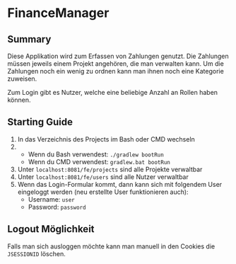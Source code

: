 # FinanceManager

## Summary
Diese Applikation wird zum Erfassen von Zahlungen genutzt. Die Zahlungen müssen jeweils einem Projekt angehören, die man verwalten kann. Um die Zahlungen noch ein wenig zu ordnen kann man ihnen noch eine Kategorie zuweisen.

Zum Login gibt es Nutzer, welche eine beliebige Anzahl an Rollen haben können.

## Starting Guide
1. In das Verzeichnis des Projects im Bash oder CMD wechseln
2.  - Wenn du Bash verwendest: `./gradlew bootRun`
    - Wenn du CMD verwendest: `gradlew.bat bootRun`
3. Unter `localhost:8081/fe/projects` sind alle Projekte verwaltbar
4. Unter `localhost:8081/fe/users` sind alle Nutzer verwaltbar
5. Wenn das Login-Formular kommt, dann kann sich mit folgendem User eingeloggt werden (neu erstellte User funktionieren auch):
    - Username: `user`
    - Password: `password`
    
## Logout Möglichkeit
Falls man sich ausloggen möchte kann man manuell in den Cookies die `JSESSIONID` löschen.
